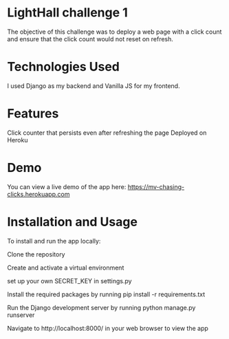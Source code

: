 # LightHall challenge 1
The objective of this challenge was to deploy a web page with a click count and ensure that the click count would not reset on refresh.

# Technologies Used
I used Django as my backend and Vanilla JS for my frontend.

# Features
Click counter that persists even after refreshing the page
Deployed on Heroku

# Demo
You can view a live demo of the app here: https://mv-chasing-clicks.herokuapp.com

# Installation and Usage
To install and run the app locally:

Clone the repository

Create and activate a virtual environment

set up your own SECRET_KEY in settings.py

Install the required packages by running pip install -r requirements.txt

Run the Django development server by running python manage.py runserver

Navigate to http://localhost:8000/ in your web browser to view the app
